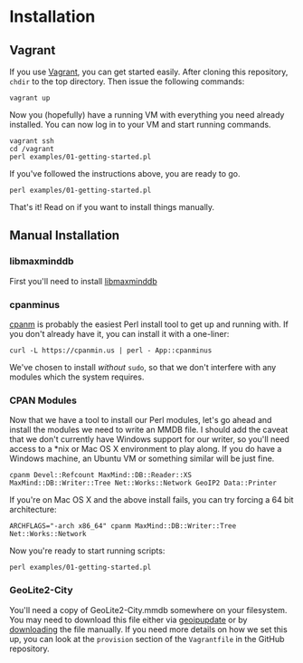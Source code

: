 # Installation

## Vagrant

If you use [Vagrant](https://www.vagrantup.com/), you can get started easily. After cloning this repository, `chdir` to the top directory.  Then issue the following commands:

    vagrant up
    
Now you (hopefully) have a running VM with everything you need already installed.  You can now log in to your VM and start running commands.
    
    vagrant ssh
    cd /vagrant
    perl examples/01-getting-started.pl

If you've followed the instructions above, you are ready to go.

    perl examples/01-getting-started.pl

That's it!  Read on if you want to install things manually.

## Manual Installation

### libmaxminddb

First you'll need to install [libmaxminddb](https://github.com/maxmind/libmaxminddb)

### cpanminus

[cpanm](https://metacpan.org/pod/App::cpanminus) is probably the easiest Perl install tool to get up and running with.  If you don't already have it, you can install it with a one-liner:

    curl -L https://cpanmin.us | perl - App::cpanminus

We've chosen to install _without_ `sudo`, so that we don't interfere with any modules which the system requires.

### CPAN Modules

Now that we have a tool to install our Perl modules, let's go ahead and install the modules we need to write an MMDB file.  I should add the caveat that we don't currently have Windows support for our writer, so you'll need access to a *nix or Mac OS X environment to play along.  If you do have a Windows machine, an Ubuntu VM or something similar will be just fine.

    cpanm Devel::Refcount MaxMind::DB::Reader::XS MaxMind::DB::Writer::Tree Net::Works::Network GeoIP2 Data::Printer
    
If you're on Mac OS X and the above install fails, you can try forcing a 64 bit architecture:

    ARCHFLAGS="-arch x86_64" cpanm MaxMind::DB::Writer::Tree Net::Works::Network
    
Now you're ready to start running scripts:

    perl examples/01-getting-started.pl

### GeoLite2-City

You'll need a copy of GeoLite2-City.mmdb somewhere on your filesystem. You may need to download this file either via [geoipupdate](https://dev.maxmind.com/geoip/geoipupdate/) or by [downloading](https://dev.maxmind.com/geoip/geoip2/geolite2/) the file manually.  If you need more details on how we set this up, you can look at the `provision` section of the `Vagrantfile` in the GitHub repository.
